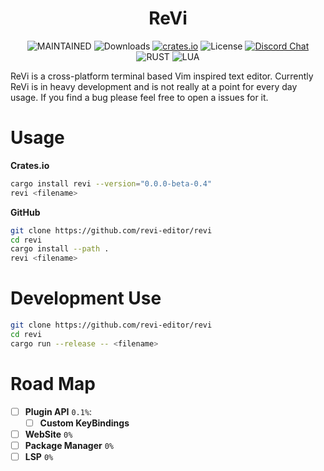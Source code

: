 <h1 align="center"> ReVi </h1>
<p align="center">
  <a><img alt="MAINTAINED" src="https://img.shields.io/badge/Maintained%3F-yes-green.svg"></a>
  <a><img alt="Downloads" src="https://img.shields.io/crates/d/revi"></a>
  <a href="https://crates.io/crates/revi"><img alt="crates.io" src="https://img.shields.io/crates/v/revi.svg"></a>
  <a><img alt="License" src="https://img.shields.io/badge/License-MIT-blue.svg"></a>
  <a href="https://discord.gg/KwnGX8P"><img alt="Discord Chat" src="https://img.shields.io/discord/509849754155614230"></a>
  <a><img alt="RUST" src="https://img.shields.io/badge/Rust-000000?style=for-the-badge&logo=rust&logoColor=white"></a>
  <a><img alt="LUA" src="https://img.shields.io/badge/Lua-2C2D72?style=for-the-badge&logo=lua&logoColor=white"></a>
</p>

ReVi is a cross-platform terminal based Vim inspired text editor.
Currently ReVi is in heavy development and is not really at a point for
every day usage.  If you find a bug please feel free to open a issues for it.

# Usage

**Crates.io**
```sh
cargo install revi --version="0.0.0-beta-0.4"
revi <filename>
```
**GitHub**
```sh
git clone https://github.com/revi-editor/revi
cd revi
cargo install --path .
revi <filename>
```

# Development Use
```sh
git clone https://github.com/revi-editor/revi
cd revi
cargo run --release -- <filename>
```

# Road Map

- [ ] **Plugin API** `0.1%`:
  - [ ] **Custom KeyBindings**
- [ ] **WebSite** `0%`
- [ ] **Package Manager** `0%`
- [ ] **LSP** `0%`
